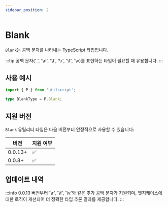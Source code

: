 ```yaml
---
sidebar_position: 2
---
```


# Blank

`Blank`는 공백 문자를 나타내는 TypeScript 타입입니다.

:::tip
공백 문자(' ', '\n', '\t', '\r', '\f', '\v)를 표현하는 타입이 필요할 때 유용합니다.
:::

## 사용 예시

```ts
import { P } from 'utilscript';

type BlankType = P.Blank;
```

## 지원 버전

`Blank` 유틸리티 타입은 다음 버전부터 안정적으로 사용할 수 있습니다:

| 버전    | 지원 여부 |
| ------- | --------- |
| 0.0.13+ | ✅        |
| 0.0.8+  | ✅        |

## 업데이트 내역

:::info
0.0.13 버전부터 '\r', '\f', '\v'와 같은 추가 공백 문자가 지원되며, 엣지케이스에 대한 로직이 개선되어 더 정확한 타입 추론 결과를 제공합니다.
:::
